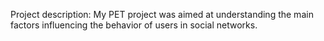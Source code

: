 Project description:
My PET project was aimed at understanding the main factors influencing the behavior of users in social networks. 
